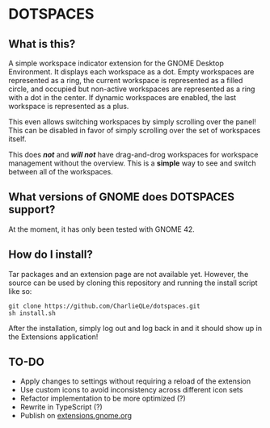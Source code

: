# DOTSPACES

## What is this?

A simple workspace indicator extension for the GNOME Desktop Environment. It displays each workspace as a dot. Empty workspaces are represented as a ring, the current workspace is represented as a filled circle, and occupied but non-active workspaces are represented as a ring with a dot in the center. If dynamic workspaces are enabled, the last workspace is represented as a plus.

This even allows switching workspaces by simply scrolling over the panel! This can be disabled in favor of simply scrolling over the set of workspaces itself.

This does ***not*** and ***will not*** have drag-and-drog workspaces for workspace management without the overview. This is a **simple** way to see and switch between all of the workspaces.

## What versions of GNOME does DOTSPACES support?

At the moment, it has only been tested with GNOME 42.

## How do I install?

Tar packages and an extension page are not available yet. However, the source can be used by cloning this repository and running the install script like so:

```
git clone https://github.com/CharlieQLe/dotspaces.git
sh install.sh
```

After the installation, simply log out and log back in and it should show up in the Extensions application!

## TO-DO

* Apply changes to settings without requiring a reload of the extension
* Use custom icons to avoid inconsistency across different icon sets
* Refactor implementation to be more optimized (?)
* Rewrite in TypeScript (?)
* Publish on [extensions.gnome.org](https://extensions.gnome.org/)
